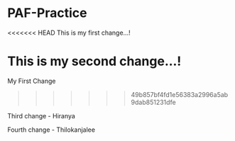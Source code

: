 # PAF-Practice

<<<<<<< HEAD
This is my first change...!

This is my second change...!
=======
My First Change
>>>>>>> 49b857bf4fd1e56383a2996a5ab9dab851231dfe

Third change - Hiranya

Fourth change - Thilokanjalee